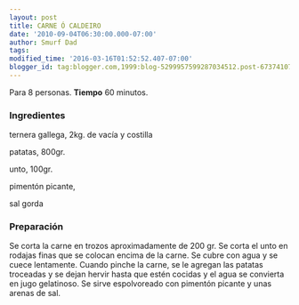 ```yaml
---
layout: post
title: CARNE Ó CALDEIRO
date: '2010-09-04T06:30:00.000-07:00'
author: Smurf Dad
tags: 
modified_time: '2016-03-16T01:52:52.407-07:00'
blogger_id: tag:blogger.com,1999:blog-5299957599287034512.post-6737410711690449992
---
```


Para 8 personas.
<b>Tiempo</b> 60 minutos.

<h3>Ingredientes</h3>

ternera gallega, 2kg. de vacía y costilla

patatas, 800gr.

unto, 100gr.

pimentón picante,

sal gorda

<h3>Preparación</h3>

Se corta la carne en trozos aproximadamente de 200 gr. Se corta el unto en rodajas finas que se colocan encima de la carne. Se cubre con agua y se cuece lentamente. Cuando pinche la carne, se le agregan las patatas troceadas y se dejan hervir hasta que estén cocidas y el agua se convierta en jugo gelatinoso. Se sirve espolvoreado con pimentón picante y unas arenas de sal.

